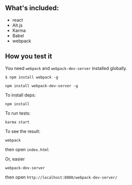 ## What's included:
- react
- Alt.js
- Karma
- Babel
- webpack

## How you test it

You need `webpack` and `webpack-dev-server` installed globally.

```
$ npm install webpack -g
```
```
npm install webpack-dev-server -g
```

To install deps:
```
npm install
```

To run tests:
```
karma start
```

To see the result:
```
webpack
```
then open `index.html`

Or, easier
```
webpack-dev-server
```
then open `http://localhost:8080/webpack-dev-server/`
